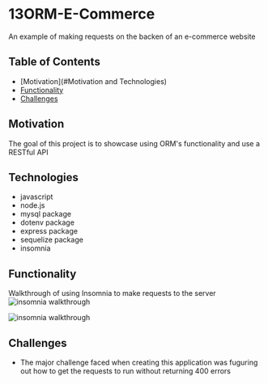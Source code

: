 # 13ORM-E-Commerce

An example of making requests on the backen of an e-commerce website

## Table of Contents

  - [Motivation](#Motivation and Technologies)
  - [Functionality](#Functionality)
  - [Challenges](#Challenges)
  
  ## Motivation

  The goal of this project is to showcase using ORM's functionality and use a RESTful API

## Technologies

  - javascript
  - node.js
  - mysql package
  - dotenv package
  - express package
  - sequelize package
  - insomnia

## Functionality 

Walkthrough of using Insomnia to make requests to the server
![insomnia walkthrough](https://drive.google.com/file/d/1CONWu8ZCnGqhRaG0jkcP4QHOJD9rdm53/view)

![insomnia walkthrough](https://drive.google.com/file/d/1pn_CM13WfcyWrfMRPP_qSrOpHxwhwB02/view)

## Challenges
- The major challenge faced when creating this application was fuguring out how to get the requests to run without returning 400 errors
